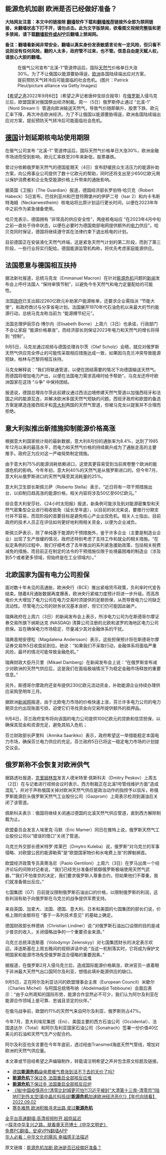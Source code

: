 <!-- 面包屑导航 --> <h2>能源危机加剧 欧洲是否已经做好准备？</h2> <p class="notice"><b>大陆网友注意：本文中的链接除 <a href="https://github.com/bannedbook/fanqiang" >翻墙</a>软件下载和<a href="https://github.com/killgcd/justmysocks/blob/master/README.md">翻墙推荐</a>链接外全部为禁网链接，未翻墙状态下打不开，请勿点击。此为文字版禁闻，欲看图文视频完整版和更多禁闻，请下载<a href="https://github.com/bannedbook/fanqiang">翻墙软件或APP</a>后翻墙上禁闻网。</p><p>备注：翻墙看新闻非常安全，翻墙以真实身份发表敏感言论有一定风险，但只看不说则没有任何风险，翻的人太多，政府管不过来，也不管。信息自由是天赋人权，请放心大胆的翻墙。</b></p>  <div class="entry"> <figure><figcaption>在俄气公司宣布“北溪-1”管道停运后，国际<a href="https://www.bannedbook.org/bnews/tag/%e5%a4%a9%e7%84%b6%e6%b0%94/" class="st_tag internal_tag" rel="tag" title="标签 天然气 下的日志">天然气</a>价格单日大涨30%。为了不让俄国以能源要胁得逞，<a href="https://www.bannedbook.org/bnews/tag/%e6%ac%a7%e6%b4%b2/" class="st_tag internal_tag" rel="tag" title="标签 欧洲 下的日志">欧洲</a>各国陆续端出应对方案，提前预防天气转冷后可能面临的社会危机。(图片：Patrick Pleul/picture alliance via Getty Images)</figcaption></figure> <p>【<span class='wp_keywordlink_affiliate'><a href="https://www.soundofhope.org" title="希望之声" target="_blank">希望之声</a></span>2022年9月6日】（希望之声记者唐仲宝综合报导）在<a href="https://www.bannedbook.org/bnews/tag/%e4%bf%84%e7%bd%97%e6%96%af/" class="st_tag internal_tag" rel="tag" title="标签 俄罗斯 下的日志">俄罗斯</a>入侵乌克兰后，欧盟国家对俄国祭出经济制裁。周一（5日）俄罗斯停止通过 “北溪-1” （Nord Stream I）管道向欧洲输送天然气，导致气价随即飙升，股票下跌、欧元汇率下降，再次冲击欧洲经济。为了不让俄国以能源要胁得逞，欧洲各国陆续端出应对方案，提前预防天气转冷后可能面临社会危机。</p> <h2><strong><a href="https://www.bannedbook.org/bnews/tag/%e5%be%b7%e5%9b%bd/" class="st_tag internal_tag" rel="tag" title="标签 德国 下的日志">德国</a>计划延期核电站使用期限</strong></h2> <p>在俄气公司宣布 “北溪-1” 管道停运后，国际天然气价格单日大涨30%，欧洲金融市场进而受到影响，欧元汇率跌至20年来新低，股票暴跌。</p> <p>曾过分依赖俄罗斯天然气的德国星期天（4日）宣布舒缓民众生活压力的能源补助方案，向公用事业公司提供了数十亿欧元的帮助，同时还将支出至少650亿欧元用以保护消费者和企业免受能源价格上升带来的通胀影响。</p> <p>据英国《卫报》（The Guardian）报道，德国经济部长罗伯特·哈贝克（Robert Habeck）5日宣布，巴伐利亚州和巴登符腾堡州的伊萨二号（Isar 2）和内卡韦斯特海姆（Neckarwestheim）核电站将比原计划运行更长时间，以便在2023年年中之前作为紧急储备使用。</p> <p>哈贝克表示，德国拥有 “非常高的供应安全性”，两座核电站应 “在2023年4月中旬之前一直处于待命状态，以便在必要时为德国南部电网提供额外的<a href="https://www.bannedbook.org/bnews/tag/%E7%94%B5%E5%8A%9B/" class="st_tag internal_tag" rel="tag" title="标签 电力 下的日志">电力</a>供应”。哈贝克同时保证，德国将继续遵守其在法律约束下退出核电的计划。</p> <p>目前德国正在安装液化天然气终端，这是紧急天然气计划的第二阶段，而到了第三阶段，一些行业将实行配给。德国能源监管机构称，将优先考虑家庭能源供应。</p> <h2><strong>法国愿意与德国相互扶持</strong></h2> <p>据法新社报道，总统马克龙（Emmanuel Macron）在针对<a href="https://www.bannedbook.org/bnews/tag/%E8%83%BD%E6%BA%90%E5%8D%B1%E6%9C%BA/" class="st_tag internal_tag" rel="tag" title="标签 能源危机 下的日志">能源危机</a>问题的<span class='wp_keywordlink_affiliate'><a href="https://www.bannedbook.org/" title="新闻">新闻</a></span>发布会上呼吁法国人 “保持审慎节制”，以避免今冬天然气和电力定量配给的可能性。</p> <p>法国<a href="https://www.bannedbook.org/bnews/tag/%e6%94%bf%e5%ba%9c/" class="st_tag internal_tag" rel="tag" title="标签 政府 下的日志">政府</a>已支出超过260亿欧元补助家户能源帐单，还要求企业需指派 “节能大使”，和政府商讨与分享省电计划。法国展开1970年代石油危机以来最大的节约能源行动，总统马克龙称当前为 “能源撙节纪元”。</p> <p>法国总理伊丽莎白·博尔内（Elisabeth Borne）上周六（3日）也承诺，行政部门不会让家庭 “能源价格暴涨”，而经济部长则保证2023年电力和天然气的增长将得到 “控制”。</p> <p>9月5日，马克龙通过视频与德国总理肖尔茨（Olaf Scholz）会晤，就应对俄罗斯天然气供应完全停止的可能性采取相应措施达成一致，如果因乌克兰冲突导致能源短缺，柏林与巴黎将相互扶持。</p>  <p>马克龙解释说：“我们将联通管道，以便在团结需要的情况下向德国输送天然气。而德国将增加电力产出，以便在法国电力需求高峰时给予帮助”。马克龙还呼吁欧洲国家在这场 “斗争” 中保持团结。</p> <p>报道说，德国总理肖尔茨此前建议通过西法边境修建天然气管道以加强西班牙和法国之间的能源互连，并解决欧洲多国天然气短缺的问题。西班牙政府和欧盟的备选方案是建造连接西班牙和<a href="https://www.bannedbook.org/bnews/tag/%e6%84%8f%e5%a4%a7%e5%88%a9/" class="st_tag internal_tag" rel="tag" title="标签 意大利 下的日志">意大利</a>两国的天然气管道，但被马克龙以提案并不合理而拒绝。</p> <h2><strong>意大利拟推出新措施抑制能源价格高涨</strong></h2> <p>根据意大利国家统计局的最新数据，意大利8月份的通胀率为8.4%，达到了1985年12月以来的最高水平，而电力和天然气价格的持续飙升成为了通胀走高的主要推手。政府正为应对这一严峻局势制定措施。</p> <p>由于意大利75%的能源消耗依赖进口，这使其更容易受到当前席卷整个欧洲的能源危机的影响。今年年初，意大利40%的天然气是从俄罗斯进口的。但今年7月，意大利从俄罗斯进口的天然气降至其消耗量的25%。</p> <p>意大利卫生部长斯佩兰萨（Roberto Stella）表示，“近日将有一项干预措施出台，以抑制日趋高涨的能源价格，相关内容将涉及50亿至60亿欧元。”</p> <p>综合意大利安莎社、《24小时太阳报》报道，新条例可能涉及到对能源密集型和天然气密集型企业进行税收抵免（延长至年底），以目前的状况来说，要推行分期支付并不容易，而现阶段的首要目标是避免核心产业出现危机。相关人士指出，目前政府的技术人员正在评估如何更好地利用相关资金，以便为企业减负。</p> <p>斯佩兰萨表示，除了单纯基于能源的干预措施外，鉴于许多企业（主要是制造业企业）出现了生产放缓的情况，政府还特别考虑了支持工作和就业的相关措施。“在拟定条例的过程中，我们仔细考虑了去年推出的系列紧急援助政策，包括相关税费减免的措施，而目前正在制定的法令的干预措施仅限于处境最困难的制造业（涉及到5个或者更多领域，但始终是在工业领域内）。” </p> <h2><strong>北欧国家为国有电力公司担保</strong></h2> <p>面对数十年未见的高通胀，欧洲央行（BCE）推出紧缩货币政策，负利率时代宣告结束。随着8月通胀数据再度爆表，欧洲央行紧缩力度预计将进一步升级。而高昂电价大大增加了电力公司在电力交易时须提供的足额担保，从而导致电力公司缺乏流动性。尽管电力公司的财务状况基本良好，但它们仍可能因此破产。</p> <p>瑞典政府在上周六（3日）的新闻发布会上表示，所涉电力公司为在斯德哥尔摩证券交易所旗下纳斯达克 (NASDAQ) 清算公司注册的北欧和波罗的海地区电力公司担保。旨在确保电力市场稳定，尽量减少其对金融体系的干扰。</p> <p>瑞典首相安德松（Magdalena Andersson）表示，这些担保预计将在斯德哥尔摩证券交易所5日收盘前到位。她说：“如果我们不采取行动，金融体系将面临严重风险，最坏的情况可能导致金融危机。”</p>  <p>瑞典财政大臣丹贝里（Mikael Damberg）在新闻发布会上说：“在俄罗斯宣布减少对欧洲的天然气供应后，这是我们在面临极端情况下为稳定金融市场释放的重要信息。”</p> <p>另外，斯德哥尔摩政府还宣布提供230亿欧元流动资金，补助能源企业持续办理供应采购至明年三月。</p> <p>据欧洲<span class='wp_keywordlink_affiliate'><a href="https://www.bannedbook.org/" title="新闻网" target="_blank">新闻网</a></span>报道，由于北欧电力市场的价格快速上涨，芬兰许多电力公司的电力期货合约出现账面亏损，迫使它们寻找资金向交易所提供额外的抵押品。</p> <p>9月4日，芬兰政府宣布将向该国的电力公司提供100亿欧元的贷款和信贷担保，以确保其现金和资源充足，避免其陷入危机； </p> <p>芬兰财政部长萨里科（Annika Saarikko）表示，政府希望这一举措能稳定本国电力市场，确保芬兰电力供应的充足。芬兰政府5日已将这一稳定电力市场的计划提交议会。</p> <h2><strong>俄罗斯称不会恢复对欧洲供气</strong></h2> <p>据路透社报道，<span class='wp_keywordlink'><a href="https://www.bannedbook.org/forum2/topic1172.html" title="克里姆林宫秘史——斯大林情妇的回忆" target="_blank">克里姆林宫</a></span>发言人德米特里·佩斯科夫（Dmitry Peskov）上周五（2日）在与记者进行视频会议时表示，西方制裁正在北溪1号管线维护方面“造成混乱”。并对于声称俄国关掉对欧洲天然气供应是政治动作的指控予以驳斥，称俄罗斯能源巨头俄罗斯天然气工业股份公司（Gazprom）上周表示检测到漏油后关闭了该管道。</p> <p>佩斯科夫表示：俄国将继续关闭通过德国的北溪天然气供应管道，直到西方解除制裁为止。</p> <p>欧盟委员会发言人埃里克·马默（Eric Mamer）同日在推特上说，俄罗斯天然气工业股份公司以“错误的借口”关闭了管道。</p> <p>乌克兰外交部长德米特罗·库莱巴（Dmytro Kuleba）说，俄罗斯“对乌克兰的军事侵略、对欧盟公民的能源勒索”是“欧盟国家物价和水电费上涨”的罪魁祸首。</p> <p>欧盟经济政策专员真蒂洛尼（Paolo Gentiloni）上周六（3日）在罗马出席一个经济论坛的间隙对记者说，“我们已经充分准备好抵御俄罗斯极端使用天然气武器，”“我们不怕普京的决定，我们要求俄罗斯人尊重合约，但如果他们不尊重，我们就准备做出反应。”</p>  <p>七国集团（G7）日前提议限制俄罗斯石油出口的价格，以限制俄罗斯的利润，这些利润有助于向俄罗斯在乌克兰的战争提供军费支持。</p> <p>来自英国、加拿大、法国、德国、意大利、日本和美国的七国集团的部长们说，价格上限的金额将在 “基于一系列技术意见” 的基础上确定。</p> <p>德国财政部长林德纳（Christian Lindner）说:“对俄罗斯石油出口设限的目的是减少普京的收入，关闭侵略战争的一个重要资金来源。”</p> <p>乌克兰总统泽连斯基（Volodymyr Zelenskyy）对七国集团财长的决定表示欢迎。泽连斯基在上周五晚间的视频讲话中说:“当这一机制落实时，它将成为保护文明国家和能源市场免受俄罗斯混合侵略的重要因素。”</p> <p>据报道，在俄罗斯2月入侵乌克兰后，造成国际能源价格飙涨，欧洲官员一直着眼于非洲最大天然气出口国阿尔及利亚，想借此填补能源供应的缺口。</p> <p>9月5日，正在阿尔及利亚访问的欧盟理事会主席（European Council）米歇尔（Charles Michel）与阿国总统塔布纳（Abdelmadjid Tebboune）会面后表示：“由于众所周知的国际形势，能源合作显然必不可少，我们认为阿尔及利亚在能源合作领域上是可靠、忠诚且坚定的伙伴。”</p> <p>在俄乌战争前，欧盟约11%的天然气来自阿尔及利亚，俄罗斯则占47%。</p> <p>今年7月，意大利埃尼集团（Eni）、美国主要的西方石油公司（Occidental）、法国道达尔（Total）和阿尔及利亚国家石油公司（Sonatrach）签署一份价值40亿美元的石油和天然气生产分配合约。</p> <p>阿尔及利亚也矢言要在今年年底前，透过经由Transmed海底天然气管线，增加对欧洲的天然气供应量。</p> <p>本文章或节目经希望之声编辑制作，转载请注明希望之声并包含原文标题及链接。 </p>  <div id="taboola-mid-1"></div>  <ul class='op-related-articles' title='相关阅读'> <li><a href='https://www.bannedbook.org/bnews/taiwannews/20220906/1780971.html' target='_blank'>德国<b>能源危机</b>😱电费暖气费涨到活不下去的天价了吗?</a></li> <li><a href='https://www.bannedbook.org/bnews/bannedvideo/20220904/1780330.html' target='_blank'><b>能源危机</b>下保过冬 法国重启全部核反应堆</a></li> <li><a href='https://www.bannedbook.org/bnews/taiwannews/20220904/1780295.html' target='_blank'><b>能源危机</b>下保过冬 法国重启全部核反应炉</a></li> <li><a href='https://www.bannedbook.org/bnews/taiwannews/20220902/1779680.html' target='_blank'>《独!中国疫情恶化!清零比封城更可怕?!习近平被封”大清第十三帝-清零宗”!陆地打到外太空!美中晶片科技战!<b>能源危机</b>加速欧洲经济恶化!》【年代向钱看】2022.09.02</a></li> <li><a href='https://www.bannedbook.org/bnews/taiwannews/20220901/1778821.html' target='_blank'>寒冬难熬 欧洲积极寻求出路 度过<b>能源危机</b></a></li> </ul> <p class="texttj"> <a href="https://github.com/bannedbook/fanqiang/wiki/V2ray%E6%9C%BA%E5%9C%BA" target="_blank">全平台高速翻墙:高清视频秒开,超低延迟</a><br/> 🔥<a href="https://www.bannedbook.org/bnews/comments/20220808/1768773.html" target="_blank">探寻中华复兴之路，就看章天亮博士《中华文明史》</a><br/> <a href="https://github.com/bannedbook/fanqiang/wiki/%E7%A6%81%E9%97%BB%E7%BD%91%E5%AE%89%E5%8D%93%E7%BF%BB%E5%A2%99%E6%96%B0%E9%97%BBAPP" target="_blank">免费PC翻墙、安卓VPN翻墙APP</a><br/> <a href="https://www.bannedbook.org/bnews/comments/20220220/1694796.html" target="_blank">华人必看：中华文化的飓风 幸福感无法描述</a> </p><p>原文链接：<a class="src_link"  href="https://www.soundofhope.org/post/651857" target="_blank">能源危机加剧 欧洲是否已经做好准备？</a></p><a name='sharetosocial'></a>  <div style="margin-bottom:5px;padding-bottom:5px;clear:both"> <div id="archive-pix-1" class="banner-ads"> <!-- AuctionX Display platform tag START --> <div id="27602x728x90x621x_ADSLOT1" clicktrack="%%CLICK_URL_ESC%%"></div>  <!-- AuctionX Display platform tag END --> </div> <div id="archive-pix-2" class="banner-ads"> <!-- AuctionX Display platform tag START --> <div id="27556x300x250x621x_ADSLOT1" clicktrack="%%CLICK_URL_ESC%%" style="margin:0 auto;text-align:center"></div>  <!-- AuctionX Display platform tag END --> </div> </div>  <div id="archive-pix-1" class="banner-ads"> <!-- AuctionX Display platform tag START --> <div id="27603x728x90x621x_ADSLOT1" clicktrack="%%CLICK_URL_ESC%%"></div>  <!-- AuctionX Display platform tag END --> </div> </div><!--END ENTRY--> 